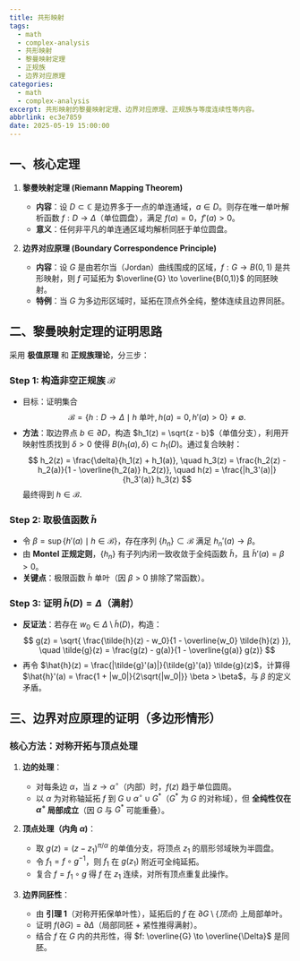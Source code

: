 ```yaml
---
title: 共形映射
tags:
  - math
  - complex-analysis
  - 共形映射
  - 黎曼映射定理
  - 正规族
  - 边界对应原理
categories:
  - math
  - complex-analysis
excerpt: 共形映射的黎曼映射定理、边界对应原理、正规族与等度连续性等内容。
abbrlink: ec3e7859
date: 2025-05-19 15:00:00
---
```


## **一、核心定理**
1. **黎曼映射定理 (Riemann Mapping Theorem)**  
   - **内容**：设 $D \subset \mathbb{C}$ 是边界多于一点的单连通域，$a \in D$。则存在唯一单叶解析函数 $f: D \to \Delta$（单位圆盘），满足 $f(a) = 0$，$f'(a) > 0$。  
   - **意义**：任何非平凡的单连通区域均解析同胚于单位圆盘。

2. **边界对应原理 (Boundary Correspondence Principle)**  
   - **内容**：设 $G$ 是由若尔当（Jordan）曲线围成的区域，$f: G \to B(0,1)$ 是共形映射，则 $f$ 可延拓为 $\overline{G} \to \overline{B(0,1)}$ 的同胚映射。  
   - **特例**：当 $G$ 为多边形区域时，延拓在顶点外全纯，整体连续且边界同胚。


## **二、黎曼映射定理的证明思路**
采用 **极值原理** 和 **正规族理论**，分三步：

### **Step 1: 构造非空正规族 $\mathcal{B}$**
   - 目标：证明集合  
     $$
     \mathcal{B} = \{ h: D \to \Delta \mid h \text{ 单叶}, h(a)=0, h'(a)>0 \} \neq \emptyset.
     $$
   - **方法**：取边界点 $b \in \partial D$，构造 $h_1(z) = \sqrt{z - b}$（单值分支），利用开映射性质找到 $\delta > 0$ 使得 $B(h_1(a), \delta) \subset h_1(D)$。通过复合映射：
     $$
     h_2(z) = \frac{\delta}{h_1(z) + h_1(a)}, \quad h_3(z) = \frac{h_2(z) - h_2(a)}{1 - \overline{h_2(a)} h_2(z)}, \quad h(z) = \frac{|h_3'(a)|}{h_3'(a)} h_3(z)
     $$
     最终得到 $h \in \mathcal{B}$.

### **Step 2: 取极值函数 $\tilde{h}$**
   - 令 $\beta = \sup \{ h'(a) \mid h \in \mathcal{B} \}$，存在序列 $\{h_n\} \subset \mathcal{B}$ 满足 $h_n'(a) \to \beta$。  
   - 由 **Montel 正规定则**，$\{h_n\}$ 有子列内闭一致收敛于全纯函数 $\tilde{h}$，且 $\tilde{h}'(a) = \beta > 0$。  
   - **关键点**：极限函数 $\tilde{h}$ 单叶（因 $\beta > 0$ 排除了常函数）。

### **Step 3: 证明 $\tilde{h}(D) = \Delta$（满射）**
   - **反证法**：若存在 $w_0 \in \Delta \setminus \tilde{h}(D)$，构造：
     $$
     g(z) = \sqrt{ \frac{\tilde{h}(z) - w_0}{1 - \overline{w_0} \tilde{h}(z) }}, \quad \tilde{g}(z) = \frac{g(z) - g(a)}{1 - \overline{g(a)} g(z)}
     $$
   - 再令 $\hat{h}(z) = \frac{|\tilde{g}'(a)|}{\tilde{g}'(a)} \tilde{g}(z)$，计算得 $\hat{h}'(a) = \frac{1 + |w_0|}{2\sqrt{|w_0|}} \beta > \beta$，与 $\beta$ 的定义矛盾。


## **三、边界对应原理的证明（多边形情形）**
### **核心方法：对称开拓与顶点处理**
1. **边的处理**：  
   - 对每条边 $\alpha$，当 $z \to \alpha^\circ$（内部）时，$f(z)$ 趋于单位圆周。  
   - 以 $\alpha$ 为对称轴延拓 $f$ 到 $G \cup \alpha^\circ \cup G^*$（$G^*$ 为 $G$ 的对称域），但 **全纯性仅在 $\alpha^\circ$ 局部成立**（因 $G$ 与 $G^*$ 可能重叠）。

2. **顶点处理（内角 $\alpha$)**：  
   - 取 $g(z) = (z - z_1)^{\pi / \alpha}$ 的单值分支，将顶点 $z_1$ 的扇形邻域映为半圆盘。  
   - 令 $f_1 = f \circ g^{-1}$，则 $f_1$ 在 $g(z_1)$ 附近可全纯延拓。  
   - 复合 $f = f_1 \circ g$ 得 $f$ 在 $z_1$ 连续，对所有顶点重复此操作。

3. **边界同胚性**：  
   - 由 **引理 1**（对称开拓保单叶性），延拓后的 $f$ 在 $\partial G \setminus \{顶点\}$ 上局部单叶。  
   - 证明 $f(\partial G) = \partial \Delta$（局部同胚 + 紧性推得满射）。  
   - 结合 $f$ 在 $G$ 内的共形性，得 $f: \overline{G} \to \overline{\Delta}$ 是同胚。
